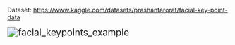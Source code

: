 Dataset:
https://www.kaggle.com/datasets/prashantarorat/facial-key-point-data


<img src="https://github.com/taranbis/rmg_cpp_projects_libs/blob/feature/deep_learning/extra/facial_keypoints_example.png" alt="facial_keypoints_example" style="zoom:150%;" />